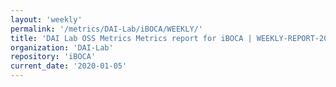 ```yaml
---
layout: 'weekly'
permalink: '/metrics/DAI-Lab/iBOCA/WEEKLY/'
title: 'DAI Lab OSS Metrics Metrics report for iBOCA | WEEKLY-REPORT-2020-01-05'
organization: 'DAI-Lab'
repository: 'iBOCA'
current_date: '2020-01-05'
---
```

